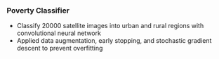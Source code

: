 ### Poverty Classifier
- Classify 20000 satellite images into urban and rural regions with convolutional neural network
- Applied data augmentation, early stopping, and stochastic gradient descent to prevent overfitting
